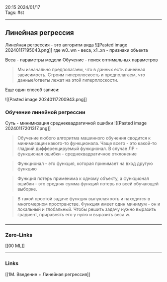20:15     2024/01/17    
Tags: #st
____
## Линейная регрессия
> 

Линейная регрессия - это алгоритм вида
![[Pasted image 20240117195043.png]]
где w0..wn - веса, x1..xn - признаки объекта

Веса - параметры модели
Обучение - поиск оптимальных параметров

> Мы изначально предполагаем, что в данных есть линейная зависимость.
> Строим гиперплоскость и предполагаем, что данные/ответы лежат на этой гиперплоскости.

Еще один способ записи:

![[Pasted image 20240117200943.png]]
### Обучение линейной регрессии
Суть - минимизация среднеквадратичной ошибки
![[Pasted image 20240117201317.png]]
> Обучение любого алгоритма машинного обучения сводится к минимизации какого-то функционала. Чаще всего - это какой-то гладкий дифференцируемый функционал.
>В случае ЛР - функционал ошибки - среднеквадратичное отклонение

> Функционал - это функция, которая принимает на вход другую функцию

> Функция потерь применима к одному объекту, а функционал ошибки - это средняя сумма функций потерь по всей обучающей выборке.

>В такой простой задаче функция выпуклая хоть и находится в многомерном пространстве. Функция имеет один минимум - он и локальный и глобальный.
>Чтобы решить задачу нужно выразить градиент, приравнять его у нулю и выразить веса w. 

### 


____
### Zero-Links
[[00 ML]]

____
### Links
[[1M. Введение + Линейная регрессия]]